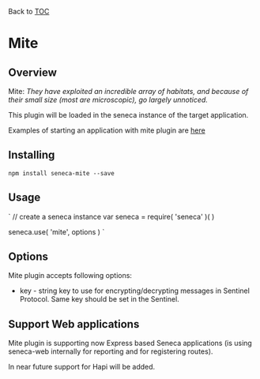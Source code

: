 Back to [TOC](./Readme.md)

# Mite

## Overview

Mite: _They have exploited an incredible array of habitats, and because of their small size (most are microscopic), go largely unnoticed._

This plugin will be loaded in the seneca instance of the target application.

Examples of starting an application with mite plugin are [here](https://github.com/mirceaalexandru/seneca-mite-demo)

## Installing

`
npm install seneca-mite --save
`

## Usage

`
// create a seneca instance
var seneca = require( 'seneca' )(  )

seneca.use( 'mite', options )
`

## Options

Mite plugin accepts following options:
* key - string key to use for encrypting/decrypting messages in Sentinel Protocol. Same key should be set in the Sentinel.

## Support Web applications

Mite plugin is supporting now Express based Seneca applications (is using seneca-web internally for reporting and for registering routes).

In near future support for Hapi will be added.